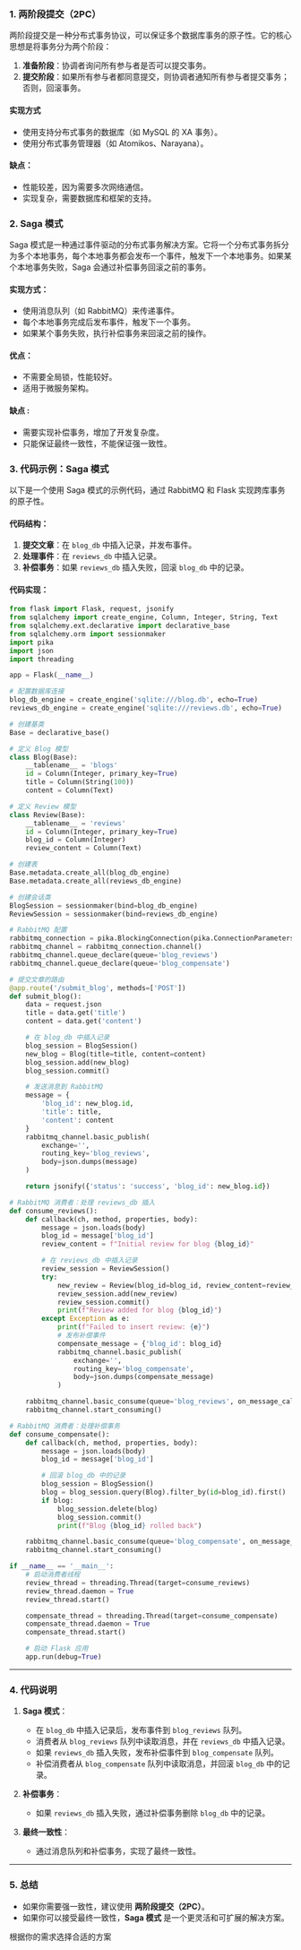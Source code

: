 
### 1. **两阶段提交（2PC）**
两阶段提交是一种分布式事务协议，可以保证多个数据库事务的原子性。它的核心思想是将事务分为两个阶段：
1. **准备阶段**：协调者询问所有参与者是否可以提交事务。
2. **提交阶段**：如果所有参与者都同意提交，则协调者通知所有参与者提交事务；否则，回滚事务。
#### 实现方式
- 使用支持分布式事务的数据库（如 MySQL 的 XA 事务）。
- 使用分布式事务管理器（如 Atomikos、Narayana）。 
#### 缺点：
- 性能较差，因为需要多次网络通信。
- 实现复杂，需要数据库和框架的支持。

### 2. **Saga 模式**
Saga 模式是一种通过事件驱动的分布式事务解决方案。它将一个分布式事务拆分为多个本地事务，每个本地事务都会发布一个事件，触发下一个本地事务。如果某个本地事务失败，Saga 会通过补偿事务回滚之前的事务。

#### 实现方式：
- 使用消息队列（如 RabbitMQ）来传递事件。
- 每个本地事务完成后发布事件，触发下一个事务。
- 如果某个事务失败，执行补偿事务来回滚之前的操作。
#### 优点：
- 不需要全局锁，性能较好。
- 适用于微服务架构。
#### 缺点 : 
- 需要实现补偿事务，增加了开发复杂度。
- 只能保证最终一致性，不能保证强一致性。

### 3. **代码示例：Saga 模式**
以下是一个使用 Saga 模式的示例代码，通过 RabbitMQ 和 Flask 实现跨库事务的原子性。

#### 代码结构：
1. **提交文章**：在 `blog_db` 中插入记录，并发布事件。
2. **处理事件**：在 `reviews_db` 中插入记录。
3. **补偿事务**：如果 `reviews_db` 插入失败，回滚 `blog_db` 中的记录。

#### 代码实现：
```python
from flask import Flask, request, jsonify
from sqlalchemy import create_engine, Column, Integer, String, Text
from sqlalchemy.ext.declarative import declarative_base
from sqlalchemy.orm import sessionmaker
import pika
import json
import threading

app = Flask(__name__)

# 配置数据库连接
blog_db_engine = create_engine('sqlite:///blog.db', echo=True)
reviews_db_engine = create_engine('sqlite:///reviews.db', echo=True)

# 创建基类
Base = declarative_base()

# 定义 Blog 模型
class Blog(Base):
    __tablename__ = 'blogs'
    id = Column(Integer, primary_key=True)
    title = Column(String(100))
    content = Column(Text)

# 定义 Review 模型
class Review(Base):
    __tablename__ = 'reviews'
    id = Column(Integer, primary_key=True)
    blog_id = Column(Integer)
    review_content = Column(Text)

# 创建表
Base.metadata.create_all(blog_db_engine)
Base.metadata.create_all(reviews_db_engine)

# 创建会话类
BlogSession = sessionmaker(bind=blog_db_engine)
ReviewSession = sessionmaker(bind=reviews_db_engine)

# RabbitMQ 配置
rabbitmq_connection = pika.BlockingConnection(pika.ConnectionParameters('localhost'))
rabbitmq_channel = rabbitmq_connection.channel()
rabbitmq_channel.queue_declare(queue='blog_reviews')
rabbitmq_channel.queue_declare(queue='blog_compensate')

# 提交文章的路由
@app.route('/submit_blog', methods=['POST'])
def submit_blog():
    data = request.json
    title = data.get('title')
    content = data.get('content')

    # 在 blog_db 中插入记录
    blog_session = BlogSession()
    new_blog = Blog(title=title, content=content)
    blog_session.add(new_blog)
    blog_session.commit()

    # 发送消息到 RabbitMQ
    message = {
        'blog_id': new_blog.id,
        'title': title,
        'content': content
    }
    rabbitmq_channel.basic_publish(
        exchange='',
        routing_key='blog_reviews',
        body=json.dumps(message)
    )

    return jsonify({'status': 'success', 'blog_id': new_blog.id})

# RabbitMQ 消费者：处理 reviews_db 插入
def consume_reviews():
    def callback(ch, method, properties, body):
        message = json.loads(body)
        blog_id = message['blog_id']
        review_content = f"Initial review for blog {blog_id}"

        # 在 reviews_db 中插入记录
        review_session = ReviewSession()
        try:
            new_review = Review(blog_id=blog_id, review_content=review_content)
            review_session.add(new_review)
            review_session.commit()
            print(f"Review added for blog {blog_id}")
        except Exception as e:
            print(f"Failed to insert review: {e}")
            # 发布补偿事件
            compensate_message = {'blog_id': blog_id}
            rabbitmq_channel.basic_publish(
                exchange='',
                routing_key='blog_compensate',
                body=json.dumps(compensate_message)
            )

    rabbitmq_channel.basic_consume(queue='blog_reviews', on_message_callback=callback, auto_ack=True)
    rabbitmq_channel.start_consuming()

# RabbitMQ 消费者：处理补偿事务
def consume_compensate():
    def callback(ch, method, properties, body):
        message = json.loads(body)
        blog_id = message['blog_id']

        # 回滚 blog_db 中的记录
        blog_session = BlogSession()
        blog = blog_session.query(Blog).filter_by(id=blog_id).first()
        if blog:
            blog_session.delete(blog)
            blog_session.commit()
            print(f"Blog {blog_id} rolled back")

    rabbitmq_channel.basic_consume(queue='blog_compensate', on_message_callback=callback, auto_ack=True)
    rabbitmq_channel.start_consuming()

if __name__ == '__main__':
    # 启动消费者线程
    review_thread = threading.Thread(target=consume_reviews)
    review_thread.daemon = True
    review_thread.start()

    compensate_thread = threading.Thread(target=consume_compensate)
    compensate_thread.daemon = True
    compensate_thread.start()

    # 启动 Flask 应用
    app.run(debug=True)
```

---

### 4. **代码说明**
1. **Saga 模式**：
   - 在 `blog_db` 中插入记录后，发布事件到 `blog_reviews` 队列。
   - 消费者从 `blog_reviews` 队列中读取消息，并在 `reviews_db` 中插入记录。
   - 如果 `reviews_db` 插入失败，发布补偿事件到 `blog_compensate` 队列。
   - 补偿消费者从 `blog_compensate` 队列中读取消息，并回滚 `blog_db` 中的记录。

2. **补偿事务**：
   - 如果 `reviews_db` 插入失败，通过补偿事务删除 `blog_db` 中的记录。

3. **最终一致性**：
   - 通过消息队列和补偿事务，实现了最终一致性。

---

### 5. **总结**
- 如果你需要强一致性，建议使用 **两阶段提交（2PC）**。
- 如果你可以接受最终一致性，**Saga 模式** 是一个更灵活和可扩展的解决方案。

根据你的需求选择合适的方案
